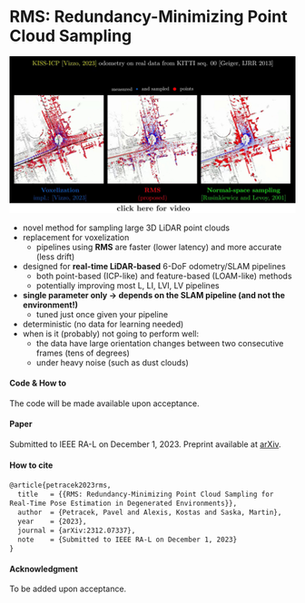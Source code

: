 # RMS: Redundancy-Minimizing Point Cloud Sampling

[![RMS](./fig/snapshot.jpg)](https://www.youtube.com/watch?v=Y9ZlRrX1UBY)

  * novel method for sampling large 3D LiDAR point clouds
  * replacement for voxelization
    * pipelines using **RMS** are faster (lower latency) and more accurate (less drift)
  * designed for **real-time LiDAR-based** 6-DoF odometry/SLAM pipelines
    * both point-based (ICP-like) and feature-based (LOAM-like) methods 
    * potentially improving most L, LI, LVI, LV pipelines  
  * **single parameter only -> depends on the SLAM pipeline (and not the environment!)**
    * tuned just once given your pipeline
  * deterministic (no data for learning needed) 
  * when is it (probably) not going to perform well:
    * the data have large orientation changes between two consecutive frames (tens of degrees)
    * under heavy noise (such as dust clouds)

#### Code & How to
The code will be made available upon acceptance.

#### Paper
Submitted to IEEE RA-L on December 1, 2023.
Preprint available at [arXiv](https://arxiv.org/pdf/2312.07337.pdf).

#### How to cite
```
@article{petracek2023rms,
  title   = {{RMS: Redundancy-Minimizing Point Cloud Sampling for Real-Time Pose Estimation in Degenerated Environments}}, 
  author  = {Petracek, Pavel and Alexis, Kostas and Saska, Martin}, 
  year    = {2023},
  journal = {arXiv:2312.07337},
  note    = {Submitted to IEEE RA-L on December 1, 2023}
}
```

#### Acknowledgment
To be added upon acceptance.
